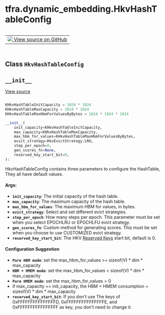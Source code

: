 <div itemscope itemtype="http://developers.google.com/ReferenceObject">
<meta itemprop="name" content="tfra.dynamic_embedding.HkvHashTableConfig" />
<meta itemprop="path" content="Stable" />
<meta itemprop="property" content="__init__"/>
</div>

# tfra.dynamic_embedding.HkvHashTableConfig

<!-- Insert buttons and diff -->

<table class="tfo-notebook-buttons tfo-api" align="left">

<td>
  <a target="_blank" href="https://github.com/tensorflow/recommenders-addons/tree/master/tensorflow_recommenders_addons/dynamic_embedding/python/ops/dynamic_embedding_creator.py">
    <img src="https://www.tensorflow.org/images/GitHub-Mark-32px.png" />
    View source on GitHub
  </a>
</td></table>
<br/>
<br/>
<br/>
<br/>



## Class `HkvHashTableConfig`





<!-- Placeholder for "Used in" -->


<h2 id="__init__"><code>__init__</code></h2>

<a target="_blank" href="https://github.com/tensorflow/recommenders-addons/tree/master/tensorflow_recommenders_addons/dynamic_embedding/python/ops/dynamic_embedding_creator.py">View source</a>

``` python

KHkvHashTableInitCapacity = 1024 * 1024
KHkvHashTableMaxCapacity = 1024 * 1024
KHkvHashTableMaxHbmForValuesByBytes = 1024 * 1024 * 1024

__init__(
    init_capacity=KHkvHashTableInitCapacity,
    max_capacity=KHkvHashTableMaxCapacity,
    max_hbm_for_values=KHkvHashTableMaxHbmForValuesByBytes,
    evict_strategy=HkvEvictStrategy.LRU,
    step_per_epoch=0,
    gen_scores_fn=None,
    reserved_key_start_bit=0,
):
```

HkvHashTableConfig contains three parameters to configure the HashTable, They all have default values.

#### Args:


* <b>`init_capacity`</b>: The initial capacity of the hash table.
* <b>`max_capacity`</b>: The maximum capacity of the hash table.
* <b>`max_hbm_for_values`</b>: The maximum HBM for values, in bytes.
* <b>`evict_strategy`</b>: Select and set different evict strategies.
* <b>`step_per_epoch`</b>: How many steps per epoch. This parameter must be set when you select EPOCHLRU or EPOCHLFU evict strategy.
* <b>`gen_scores_fn`</b>: Custom method for generating scores. This must be set when you choose to use CUSTOMIZED evict strategy.
* <b>`reserved_key_start_bit`</b>: The HKV [Reserved Keys](https://github.com/NVIDIA-Merlin/HierarchicalKV?tab=readme-ov-file#reserved-keys)
start bit, default is 0. 


#### Configuration Suggestion

* <b>`Pure HBM mode`</b>: set the max_hbm_for_values >= sizeof(V) * dim * max_capacity
* <b>`HBM + HMEM mode`</b>: set the max_hbm_for_values < sizeof(V) * dim * max_capacity
* <b>`Pure HMEM mode`</b>: set the max_hbm_for_values = 0
* if max_capacity == init_capacity, the HBM + HMEM consumption = sizeof(V) * dim * max_capacity
* <b>`reserved_key_start_bit`</b>: If you don't use The keys of 0xFFFFFFFFFFFFFFFD, 0xFFFFFFFFFFFFFFFE, and 0xFFFFFFFFFFFFFFFF as key, you don't need to change it.